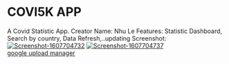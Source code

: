 # COVI5K APP

A Covid Statistic App.
Creator Name: Nhu Le
Features: Statistic Dashboard, Search by country, Data Refresh,..updating
Screenshot: 
<a href="https://ibb.co/b2KjQxh"><img src="https://i.ibb.co/k9SV5pn/Screenshot-1607704732.png" alt="Screenshot-1607704732" border="0"></a>
<a href="https://ibb.co/D7JfvKq"><img src="https://i.ibb.co/WchvMKT/Screenshot-1607704737.png" alt="Screenshot-1607704737" border="0"></a><br /><a target='_blank' href='https://imgbb.com/'>google upload manager</a><br />


